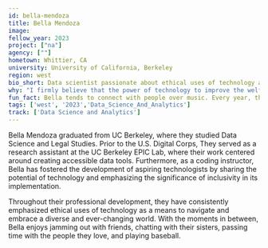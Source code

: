 ```yaml
---
id: bella-mendoza
title: Bella Mendoza
image: 
fellow_year: 2023
project: ["na"]
agency: [""]
hometown: Whittier, CA
university: University of California, Berkeley
region: west
bio_short: Data scientist passionate about ethical uses of technology as a means to navigate and embrace a diverse and ever-changing world. 
why: "I firmly believe that the power of technology to improve the welfare of society as a whole lies in our deliberate commitment to promoting diversity and inclusivity throughout its development and deployment. Joining the U.S. Digital Corps grants me the necessary resources and support to utilize my skills in a manner that actively contributes to this envisioned advancement."
fun_fact: Bella tends to connect with people over music. Every year, they clear their music library, forcing themselves to listen to new music and allowing their true favorites to naturally find their way back to them.
tags: ['west', '2023','Data_Science_And_Analytics']
track: ['Data Science and Analytics']
---
```


Bella Mendoza graduated from UC Berkeley, where they studied Data Science and Legal Studies. Prior to the U.S. Digital Corps, They served as a research assistant at the UC Berkeley EPIC Lab, where their work centered around creating accessible data tools. Furthermore, as a coding instructor, Bella has fostered the development of aspiring technologists by sharing the potential of technology and emphasizing the significance of inclusivity in its implementation.

Throughout their professional development, they have consistently emphasized ethical uses of technology as a means to navigate and embrace a diverse and ever-changing world. With the moments in between, Bella enjoys jamming out with friends, chatting with their sisters, passing time with the people they love, and playing baseball.